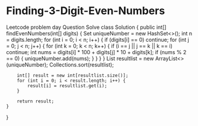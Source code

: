 # Finding-3-Digit-Even-Numbers
Leetcode problem day Question Solve
class Solution {
    public int[] findEvenNumbers(int[] digits) {
        Set<Integer> uniqueNumber = new HashSet<>();
        int n = digits.length;
        for (int i = 0; i < n; i++) {
            if (digits[i] == 0)
                continue;
            for (int j = 0; j < n; j++) {
                for (int k = 0; k < n; k++) {
                    if (i == j || j == k || k == i)
                        continue;
                    int nums = digits[i] * 100 + digits[j] * 10 + digits[k];
                    if (nums % 2 == 0) {
                        uniqueNumber.add(nums);
                    }
                }
            }
        }
        List<Integer> resultlist = new ArrayList<>(uniqueNumber);
        Collections.sort(resultlist);

        int[] result = new int[resultlist.size()];
        for (int i = 0; i < result.length; i++) {
            result[i] = resultlist.get(i);
        }

        return result;
    }
}
